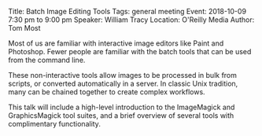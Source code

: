 Title: Batch Image Editing Tools
Tags: general meeting
Event: 2018-10-09 7:30 pm to 9:00 pm
Speaker: William Tracy
Location: O'Reilly Media
Author: Tom Most

Most of us are familiar with interactive image editors like Paint and Photoshop.  Fewer people are familiar with the batch tools that can be used from the command line.

These non-interactive tools allow images to be processed in bulk from scripts, or converted automatically in a server. In classic Unix tradition, many can be chained together to create complex workflows.

This talk will include a high-level introduction to the ImageMagick and GraphicsMagick tool suites, and a brief overview of several tools with complimentary functionality.
